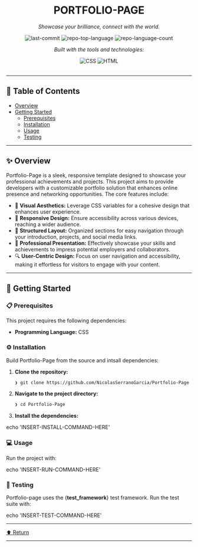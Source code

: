 <div id="top">

<!-- HEADER STYLE: CLASSIC -->
<div align="center">


# PORTFOLIO-PAGE

<em>Showcase your brilliance, connect with the world.</em>

<!-- BADGES -->
<img src="https://img.shields.io/github/last-commit/NicolasSerranoGarcia/Portfolio-Page?style=flat&logo=git&logoColor=white&color=0080ff" alt="last-commit">
<img src="https://img.shields.io/github/languages/top/NicolasSerranoGarcia/Portfolio-Page?style=flat&color=0080ff" alt="repo-top-language">
<img src="https://img.shields.io/github/languages/count/NicolasSerranoGarcia/Portfolio-Page?style=flat&color=0080ff" alt="repo-language-count">

<em>Built with the tools and technologies:</em>

<img src="https://img.shields.io/badge/CSS-663399.svg?style=flat&logo=CSS&logoColor=white" alt="CSS">
<img src="https://img.shields.io/badge/HTML-239120?style=flat&logo=html5&logoColor=white" alt="HTML">

</div>
<br>

---

## 📄 Table of Contents

- [Overview](#-overview)
- [Getting Started](#-getting-started)
    - [Prerequisites](#-prerequisites)
    - [Installation](#-installation)
    - [Usage](#-usage)
    - [Testing](#-testing)

---

## ✨ Overview

Portfolio-Page is a sleek, responsive template designed to showcase your professional achievements and projects. This project aims to provide developers with a customizable portfolio solution that enhances online presence and networking opportunities. The core features include:

- 🎨 **Visual Aesthetics:** Leverage CSS variables for a cohesive design that enhances user experience.
- 📱 **Responsive Design:** Ensure accessibility across various devices, reaching a wider audience.
- 📂 **Structured Layout:** Organized sections for easy navigation through your introduction, projects, and social media links.
- 🌟 **Professional Presentation:** Effectively showcase your skills and achievements to impress potential employers and collaborators.
- 🔍 **User-Centric Design:** Focus on user navigation and accessibility, making it effortless for visitors to engage with your content.

---

## 🚀 Getting Started

### 📋 Prerequisites

This project requires the following dependencies:

- **Programming Language:** CSS

### ⚙️ Installation

Build Portfolio-Page from the source and intsall dependencies:

1. **Clone the repository:**

    ```sh
    ❯ git clone https://github.com/NicolasSerranoGarcia/Portfolio-Page
    ```

2. **Navigate to the project directory:**

    ```sh
    ❯ cd Portfolio-Page
    ```

3. **Install the dependencies:**

echo 'INSERT-INSTALL-COMMAND-HERE'

### 💻 Usage

Run the project with:

echo 'INSERT-RUN-COMMAND-HERE'

### 🧪 Testing

Portfolio-page uses the {__test_framework__} test framework. Run the test suite with:

echo 'INSERT-TEST-COMMAND-HERE'

---

<div align="left"><a href="#top">⬆ Return</a></div>

---
